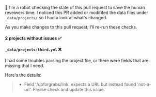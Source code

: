 <!-- PULL REQUEST ANALYZER GITHUB ACTION -->

:wave: I'm a robot checking the state of this pull request to save the human reveiwers time. I noticed this PR added or modififed the data files under `_data/projects/` so I had a look at what's changed.

As you make changes to this pull request, I'll re-run these checks.

#### **2** projects without issues :white_check_mark:

#### `_data/projects/third.yml` :x:
I had some troubles parsing the project file, or there were fields that are missing that I need.

Here's the details:
> - Field '/upforgrabs/link' expects a URL but instead found 'not-a-url'. Please check and update this value.
